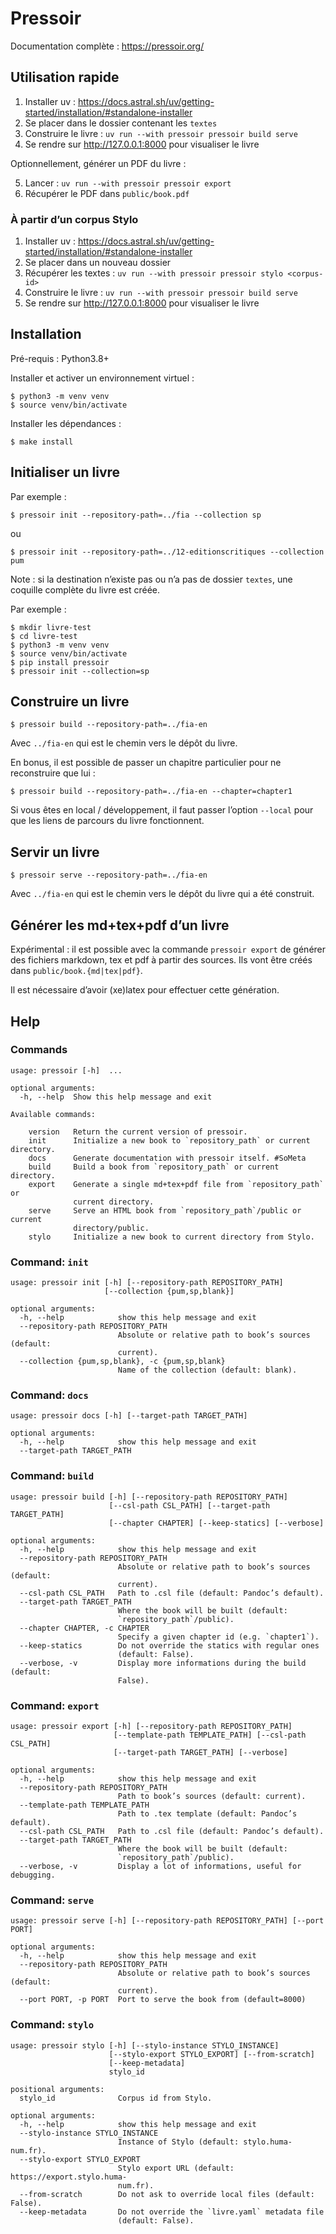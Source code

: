 # Pressoir

Documentation complète : https://pressoir.org/

## Utilisation rapide

1. Installer uv : https://docs.astral.sh/uv/getting-started/installation/#standalone-installer
2. Se placer dans le dossier contenant les `textes`
3. Construire le livre : `uv run --with pressoir pressoir build serve`
4. Se rendre sur http://127.0.0.1:8000 pour visualiser le livre

Optionnellement, générer un PDF du livre :

5. Lancer : `uv run --with pressoir pressoir export`
6. Récupérer le PDF dans `public/book.pdf`

### À partir d’un corpus Stylo

1. Installer uv : https://docs.astral.sh/uv/getting-started/installation/#standalone-installer
2. Se placer dans un nouveau dossier
3. Récupérer les textes : `uv run --with pressoir pressoir stylo <corpus-id>`
4. Construire le livre : `uv run --with pressoir pressoir build serve`
5. Se rendre sur http://127.0.0.1:8000 pour visualiser le livre


## Installation

Pré-requis : Python3.8+

Installer et activer un environnement virtuel :

    $ python3 -m venv venv
    $ source venv/bin/activate

Installer les dépendances :

    $ make install

## Initialiser un livre

Par exemple :

    $ pressoir init --repository-path=../fia --collection sp

ou

    $ pressoir init --repository-path=../12-editionscritiques --collection pum

Note : si la destination n’existe pas ou n’a pas de dossier `textes`,
une coquille complète du livre est créée.

Par exemple :

    $ mkdir livre-test
    $ cd livre-test
    $ python3 -m venv venv
    $ source venv/bin/activate
    $ pip install pressoir
    $ pressoir init --collection=sp

## Construire un livre

    $ pressoir build --repository-path=../fia-en

Avec `../fia-en` qui est le chemin vers le dépôt du livre.

En bonus, il est possible de passer un chapitre particulier pour ne reconstruire que lui :

    $ pressoir build --repository-path=../fia-en --chapter=chapter1

Si vous êtes en local / développement, il faut passer l’option `--local` 
pour que les liens de parcours du livre fonctionnent.


## Servir un livre

    $ pressoir serve --repository-path=../fia-en

Avec `../fia-en` qui est le chemin vers le dépôt du livre qui a été construit.


## Générer les md+tex+pdf d’un livre

Expérimental : il est possible avec la commande `pressoir export` de générer des fichiers markdown, tex et pdf à partir des sources. Ils vont être créés dans `public/book.{md|tex|pdf}`.

Il est nécessaire d’avoir (xe)latex pour effectuer cette génération.


## Help

### Commands

<!-- [[[cog
import subprocess
import cog
output = subprocess.check_output("pressoir --help", shell=True)
help = output.decode().split("\n", 1)[1]  # Remove Pandoc version.
cog.out(f"```\n{help}\n```")
]]] -->
```
usage: pressoir [-h]  ...

optional arguments:
  -h, --help  Show this help message and exit

Available commands:
  
    version   Return the current version of pressoir.
    init      Initialize a new book to `repository_path` or current directory.
    docs      Generate documentation with pressoir itself. #SoMeta
    build     Build a book from `repository_path` or current directory.
    export    Generate a single md+tex+pdf file from `repository_path` or
              current directory.
    serve     Serve an HTML book from `repository_path`/public or current
              directory/public.
    stylo     Initialize a new book to current directory from Stylo.

```
<!-- [[[end]]] -->

### Command: `init`

<!-- [[[cog
import subprocess
import cog
output = subprocess.check_output("pressoir init --help", shell=True)
help = output.decode().split("\n", 1)[1]  # Remove Pandoc version.
cog.out(f"```\n{help}\n```")
]]] -->
```
usage: pressoir init [-h] [--repository-path REPOSITORY_PATH]
                     [--collection {pum,sp,blank}]

optional arguments:
  -h, --help            show this help message and exit
  --repository-path REPOSITORY_PATH
                        Absolute or relative path to book’s sources (default:
                        current).
  --collection {pum,sp,blank}, -c {pum,sp,blank}
                        Name of the collection (default: blank).

```
<!-- [[[end]]] -->


### Command: `docs`

<!-- [[[cog
import subprocess
import cog
output = subprocess.check_output("pressoir docs --help", shell=True)
help = output.decode().split("\n", 1)[1]  # Remove Pandoc version.
cog.out(f"```\n{help}\n```")
]]] -->
```
usage: pressoir docs [-h] [--target-path TARGET_PATH]

optional arguments:
  -h, --help            show this help message and exit
  --target-path TARGET_PATH

```
<!-- [[[end]]] -->


### Command: `build`

<!-- [[[cog
import subprocess
import cog
output = subprocess.check_output("pressoir build --help", shell=True)
help = output.decode().split("\n", 1)[1]  # Remove Pandoc version.
cog.out(f"```\n{help}\n```")
]]] -->
```
usage: pressoir build [-h] [--repository-path REPOSITORY_PATH]
                      [--csl-path CSL_PATH] [--target-path TARGET_PATH]
                      [--chapter CHAPTER] [--keep-statics] [--verbose]

optional arguments:
  -h, --help            show this help message and exit
  --repository-path REPOSITORY_PATH
                        Absolute or relative path to book’s sources (default:
                        current).
  --csl-path CSL_PATH   Path to .csl file (default: Pandoc’s default).
  --target-path TARGET_PATH
                        Where the book will be built (default:
                        `repository_path`/public).
  --chapter CHAPTER, -c CHAPTER
                        Specify a given chapter id (e.g. `chapter1`).
  --keep-statics        Do not override the statics with regular ones
                        (default: False).
  --verbose, -v         Display more informations during the build (default:
                        False).

```
<!-- [[[end]]] -->


### Command: `export`

<!-- [[[cog
import subprocess
import cog
output = subprocess.check_output("pressoir export --help", shell=True)
help = output.decode().split("\n", 1)[1]  # Remove Pandoc version.
cog.out(f"```\n{help}\n```")
]]] -->
```
usage: pressoir export [-h] [--repository-path REPOSITORY_PATH]
                       [--template-path TEMPLATE_PATH] [--csl-path CSL_PATH]
                       [--target-path TARGET_PATH] [--verbose]

optional arguments:
  -h, --help            show this help message and exit
  --repository-path REPOSITORY_PATH
                        Path to book’s sources (default: current).
  --template-path TEMPLATE_PATH
                        Path to .tex template (default: Pandoc’s default).
  --csl-path CSL_PATH   Path to .csl file (default: Pandoc’s default).
  --target-path TARGET_PATH
                        Where the book will be built (default:
                        `repository_path`/public).
  --verbose, -v         Display a lot of informations, useful for debugging.

```
<!-- [[[end]]] -->


### Command: `serve`

<!-- [[[cog
import subprocess
import cog
output = subprocess.check_output("pressoir serve --help", shell=True)
help = output.decode().split("\n", 1)[1]  # Remove Pandoc version.
cog.out(f"```\n{help}\n```")
]]] -->
```
usage: pressoir serve [-h] [--repository-path REPOSITORY_PATH] [--port PORT]

optional arguments:
  -h, --help            show this help message and exit
  --repository-path REPOSITORY_PATH
                        Absolute or relative path to book’s sources (default:
                        current).
  --port PORT, -p PORT  Port to serve the book from (default=8000)

```
<!-- [[[end]]] -->

### Command: `stylo`

<!-- [[[cog
import subprocess
import cog
output = subprocess.check_output("pressoir stylo --help", shell=True)
help = output.decode().split("\n", 1)[1]  # Remove Pandoc version.
cog.out(f"```\n{help}\n```")
]]] -->
```
usage: pressoir stylo [-h] [--stylo-instance STYLO_INSTANCE]
                      [--stylo-export STYLO_EXPORT] [--from-scratch]
                      [--keep-metadata]
                      stylo_id

positional arguments:
  stylo_id              Corpus id from Stylo.

optional arguments:
  -h, --help            show this help message and exit
  --stylo-instance STYLO_INSTANCE
                        Instance of Stylo (default: stylo.huma-num.fr).
  --stylo-export STYLO_EXPORT
                        Stylo export URL (default: https://export.stylo.huma-
                        num.fr).
  --from-scratch        Do not ask to override local files (default: False).
  --keep-metadata       Do not override the `livre.yaml` metadata file
                        (default: False).

```
<!-- [[[end]]] -->

